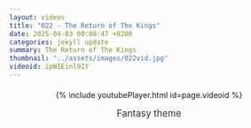 ```yaml
---
layout: videos
title: "022 - The Return of The Kings"
date: 2025-04-03 00:00:47 +0200
categories: jekyll update
summary: The Return of The Kings
thumbnail: "../assets/images/022vid.jpg"
videoid: ipWIEinl9IY
---
```


<div style="text-align: center; margin-top: 20px;">
  {% include youtubePlayer.html id=page.videoid %}
  <p style="margin-top: 15px; font-size: 1.2em; color: #333;">
    Fantasy theme
  </p>
</div>
